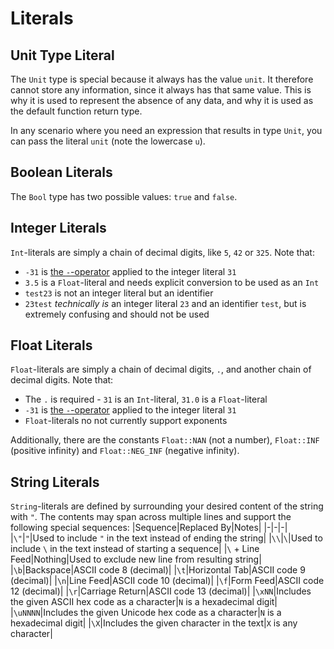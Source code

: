 
# Literals

## Unit Type Literal

The `Unit` type is special because it always has the value `unit`. It therefore cannot store any information, since it always has that same value. This is why it is used to represent the absence of any data, and why it is used as the default function return type.

In any scenario where you need an expression that results in type `Unit`, you can pass the literal `unit` (note the lowercase `u`).

## Boolean Literals

The `Bool` type has two possible values: `true` and `false`.

## Integer Literals

`Int`-literals are simply a chain of decimal digits, like `5`, `42` or `325`. Note that: 
- `-31` is [the `-`-operator](operators.md) applied to the integer literal `31`
- `3.5` is a `Float`-literal and needs explicit conversion to be used as an `Int`
- `test23` is not an integer literal but an identifier
- `23test` *technically is* an integer literal `23` and an identifier `test`, but is extremely confusing and should not be used

## Float Literals

`Float`-literals are simply a chain of decimal digits, `.`, and another chain of decimal digits.
Note that:
- The `.` is required - `31` is an `Int`-literal, `31.0` is a `Float`-literal
- `-31` is [the `-`-operator](operators.md) applied to the integer literal `31`
- `Float`-literals no not currently support exponents

Additionally, there are the constants `Float::NAN` (not a number), 
`Float::INF` (positive infinity) and `Float::NEG_INF` (negative infinity).

## String Literals

`String`-literals are defined by surrounding your desired content of the string
with `"`. The contents may span across multiple lines and support the following special sequences:
|Sequence|Replaced By|Notes|
|-|-|-|
|`\"`|`"`|Used to include `"` in the text instead of ending the string|
|`\\`|`\`|Used to include `\` in the text instead of starting a sequence|
|`\` + Line Feed|Nothing|Used to exclude new line from resulting string|
|`\b`|Backspace|ASCII code 8 (decimal)|
|`\t`|Horizontal Tab|ASCII code 9 (decimal)|
|`\n`|Line Feed|ASCII code 10 (decimal)|
|`\f`|Form Feed|ASCII code 12 (decimal)|
|`\r`|Carriage Return|ASCII code 13 (decimal)|
|`\xNN`|Includes the given ASCII hex code as a character|`N` is a hexadecimal digit|
|`\uNNNN`|Includes the given Unicode hex code as a character|`N` is a hexadecimal digit|
|`\X`|Includes the given character in the text|`X` is any character|